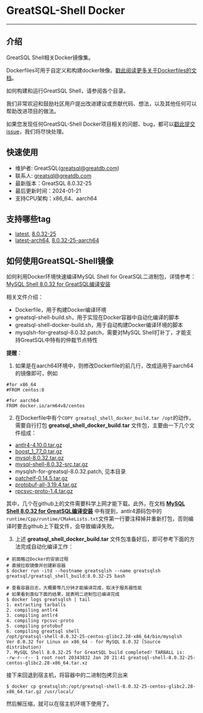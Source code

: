 # GreatSQL-Shell Docker
---
## 介绍

GreatSQL Shell相关Docker镜像集。

Dockerfiles可用于自定义和构建docker映像。[戳此阅读更多关于Dockerfiles的文档](https://docs.docker.com/engine/reference/builder/)。

如何构建和运行GreatSQL Shell，请参阅各个目录。

我们非常欢迎和鼓励社区用户提出改进建议或贡献代码、想法，以及其他任何可以帮助改进项目的做法。

如果您发现任何GreatSQL-Shell Docker项目相关的问题、bug，都可以[戳此提交issue](https://gitee.com/GreatSQL/GreatSQL-Shell-Docker/issues)，我们将尽快处理。

## 快速使用
- 维护者: GreatSQL(greatsql@greatdb.com)
- 联系人: greatsql@greatdb.com
- 最新版本：GreatSQL 8.0.32-25
- 最后更新时间：2024-01-21
- 支持CPU架构：x86_64、aarch64

## 支持哪些tag
- [latest](https://hub.docker.com/layers/greatsql/greatsql_shell_build/latest/images/sha256-4a658457738231651010bdf9026164e38b4b455496f3d13a32dcac8f1b8e2b93?context=repo), [8.0.32-25](https://hub.docker.com/layers/greatsql/greatsql_shell_build/8.0.32-25/images/sha256-4a658457738231651010bdf9026164e38b4b455496f3d13a32dcac8f1b8e2b93?context=repo)
- [latest-arch64](https://hub.docker.com/layers/greatsql/greatsql_shell_build/latest-aarch64/images/sha256-46826329b1f0a6f201ddc30a47bfb9724afd724b116d7a4323d3db21d9ea46e0?context=repo), [8.0.32-25-aarch64](https://hub.docker.com/layers/greatsql/greatsql_shell_build/8.0.32-25-aarch64/images/sha256-46826329b1f0a6f201ddc30a47bfb9724afd724b116d7a4323d3db21d9ea46e0?context=repo)

## 如何使用GreatSQL-Shell镜像

如何利用Docker环境快速编译MySQL Shell for GreatSQL二进制包，详情参考：[MySQL Shell 8.0.32 for GreatSQL编译安装](https://mp.weixin.qq.com/s/bB6ZvV6-yB83otLnv_oqrA)

相关文件介绍：
- Dockerfile，用于构建Docker编译环境
- greatsql-shell-build.sh，用于实现在Docker容器中自动化编译的脚本
- greatsql-shell-docker-build.sh，用于自动构建Docker编译环境的脚本
- mysqlsh-for-greatsql-8.0.32.patch，需要对MySQL Shell打补丁，才能支持GreatSQL中特有的仲裁节点特性

**提醒**：
1. 如果是在aarch64环境中，则修改Dockerfile的前几行，改成适用于aarch64的镜像即可，例如
```
#for x86_64
#FROM centos:8

#for aarch64
FROM docker.io/arm64v8/centos
```
2. 在Dockerfile中有个`COPY greatsql_shell_docker_build.tar /opt`的动作，需要自行打包 **greatsql_shell_docker_build.tar** 文件包，主要由一下几个文件组成：

- [antlr4-4.10.0.tar.gz](https://github.com/antlr/antlr4/archive/refs/tags/4.10.tar.gz)
- [boost_1_77_0.tar.gz](https://boostorg.jfrog.io/artifactory/main/release/1.77.0/source/boost_1_77_0.tar.gz)
- [mysql-8.0.32.tar.gz](https://downloads.mysql.com/archives/get/p/23/file/mysql-8.0.32.tar.gz)
- [mysql-shell-8.0.32-src.tar.gz](https://downloads.mysql.com/archives/get/p/43/file/mysql-shell-8.0.32-src.tar.gz)
- mysqlsh-for-greatsql-8.0.32.patch, 见本目录
- [patchelf-0.14.5.tar.gz](https://github.com/NixOS/patchelf/releases/download/0.14.5/patchelf-0.14.5.tar.gz)
- [protobuf-all-3.19.4.tar.gz](https://github.com/protocolbuffers/protobuf/releases/download/v3.19.4/protobuf-all-3.19.4.tar.gz)
- [rpcsvc-proto-1.4.tar.gz](https://github.com/thkukuk/rpcsvc-proto/releases/download/v1.4/rpcsvc-proto-1.4.tar.gz)

其中，几个在github上的文件需要科学上网才能下载。此外，在文档 **[MySQL Shell 8.0.32 for GreatSQL编译安装](https://mp.weixin.qq.com/s/bB6ZvV6-yB83otLnv_oqrA)** 中有提到，antlr4源码包中的`runtime/Cpp/runtime/CMakeLists.txt`文件第一行要注释掉并重新打包，否则编译时要去github上下载文件，会导致编译失败。

3. 上述 **greatsql_shell_docker_build.tar** 文件包准备好后，即可参考下面的方法完成自动化编译工作：

```
# 前面略过Docker的安装过程
# 直接拉取镜像并创建新容器
$ docker run -itd --hostname greatsqlsh --name greatsqlsh greatsql/greatsql_shell_build:8.0.32-25 bash

# 查看容器日志，大概要等几分钟才能编译完成，取决于服务器性能
# 如果看到类似下面的结果，就表明二进制包已编译完成
$ docker logs greatsqlsh | tail
1. extracting tarballs
2. compiling antlr4
3. compiling antlr4
4. compiling rpcsvc-proto
5. compiling protobuf
6. compiling greatsql shell
/opt/greatsql-shell-8.0.32-25-centos-glibc2.28-x86_64/bin/mysqlsh   Ver 8.0.32 for Linux on x86_64 - for MySQL 8.0.32 (Source distribution)
7. MySQL Shell 8.0.32-25 for GreatSQL build completed! TARBALL is:
-rw-r--r-- 1 root root 20343832 Jan 20 21:41 greatsql-shell-8.0.32-25-centos-glibc2.28-x86_64.tar.xz
```

接下来回退到宿主机，将容器中的二进制包拷贝出来
```
$ docker cp greatsqlsh:/opt/greatsql-shell-8.0.32-25-centos-glibc2.28-x86_64.tar.gz /usr/local/
```
然后解压缩，就可以在宿主机环境下使用了。
